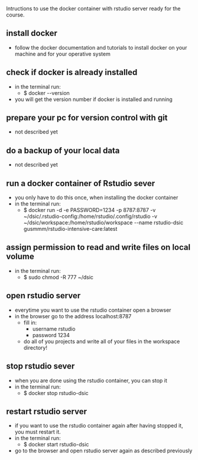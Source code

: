 Intructions to use the docker container with rstudio server ready for the course.

## install docker
- follow the docker documentation and tutorials to install docker on your machine and for your operative system

## check if docker is already installed
- in the terminal run:
  - $ docker --version
- you will get the version number if docker is installed and running
  
## prepare your pc for version control with git
- not described yet
## do a backup of your local data
- not described yet

## run a docker container of Rstudio sever
- you only have to do this once, when installing the docker container
- in the terminal run:
  - $ docker run  -d -e PASSWORD=1234 -p 8787:8787 -v ~/dsic/.rstudio-config:/home/rstudio/.config/rstudio -v ~/dsic/workspace:/home/rstudio/workspace --name rstudio-dsic gusmmm/rstudio-intensive-care:latest

## assign permission to read and write files on local volume
- in the terminal run:
  - $ sudo chmod -R 777  ~/dsic

## open rstudio server
- everytime you want to use the rstudio container open a browser
- in the browser go to the address localhost:8787
  - fill in:
    - username rstudio
    - password 1234
  - do all of you projects and write all of your files in the workspace directory!

## stop rstudio sever
- when you are done using the rstudio container, you can stop it
- in the terminal run:
  - $ docker stop rstudio-dsic

## restart rstudio server
- if you want to use the rstudio container again after having stopped it, you must restart it.
- in the terminal run:
  - $ docker start rstudio-dsic
- go to the browser and open rstudio server again as described previously
